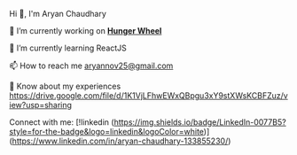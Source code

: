 

<!--
**aryannov25/aryannov25** is a ✨ _special_ ✨ repository because its `README.md` (this file) appears on your GitHub profile.

Here are some ideas to get you started:

- 🔭 I’m currently working on ...
- 🌱 I’m currently learning ...
- 👯 I’m looking to collaborate on ...
- 🤔 I’m looking for help with ...
- 💬 Ask me about ...
- 📫 How to reach me: ...
- 😄 Pronouns: ...
- ⚡ Fun fact: ...
-->


Hi 👋, I'm Aryan Chaudhary

🔭 I’m currently working on  **[Hunger Wheel](https://food-delivering-app.netlify.app/)**

🌱 I’m currently learning ReactJS

📫 How to reach me aryannov25@gmail.com

📄 Know about my experiences https://drive.google.com/file/d/1K1VjLFhwEWxQBpgu3xY9stXWsKCBFZuz/view?usp=sharing

Connect with me: [!linkedin (https://img.shields.io/badge/LinkedIn-0077B5?style=for-the-badge&logo=linkedin&logoColor=white)]
(https://www.linkedin.com/in/aryan-chaudhary-133855230/)
